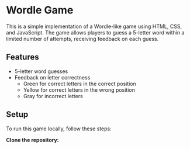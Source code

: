 # Wordle Game

This is a simple implementation of a Wordle-like game using HTML, CSS, and JavaScript. The game allows players to guess a 5-letter word within a limited number of attempts, receiving feedback on each guess.

## Features

- 5-letter word guesses
- Feedback on letter correctness
  - Green for correct letters in the correct position
  - Yellow for correct letters in the wrong position
  - Gray for incorrect letters

## Setup

To run this game locally, follow these steps:

**Clone the repository:**
